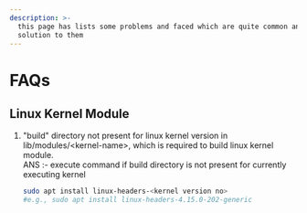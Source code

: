 ```yaml
---
description: >-
  this page has lists some problems and faced which are quite common and
  solution to them
---
```


# FAQs

## Linux Kernel Module

1.  "build" directory not present for linux kernel version in lib/modules/\<kernel-name>, which is required to build linux kernel module.\
    ANS :- execute command if build directory is not present for currently executing kernel

    ```bash
    sudo apt install linux-headers-<kernel version no>
    #e.g., sudo apt install linux-headers-4.15.0-202-generic
    ```
